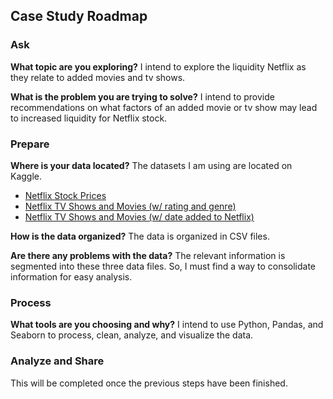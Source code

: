 ## Case Study Roadmap

### Ask

**What topic are you exploring?**
I intend to explore the liquidity Netflix as they relate to added movies and tv shows.

**What is the problem you are trying to solve?**
I intend to provide recommendations on what factors of an added movie or tv show may lead to increased liquidity for Netflix stock.

### Prepare

**Where is your data located?**
The datasets I am using are located on Kaggle.
- [Netflix Stock Prices](https://www.kaggle.com/datasets/mayankanand2701/netflix-stock-price-dataset)
- [Netflix TV Shows and Movies (w/ rating and genre)](https://www.kaggle.com/datasets/victorsoeiro/netflix-tv-shows-and-movies?select=titles.csv)
- [Netflix TV Shows and Movies (w/ date added to Netflix)](https://www.kaggle.com/datasets/shivamb/netflix-shows)

**How is the data organized?**
The data is organized in CSV files.

**Are there any problems with the data?**
The relevant information is segmented into these three data files. So, I must find a way to consolidate information for easy analysis.

### Process

**What tools are you choosing and why?**
I intend to use Python, Pandas, and Seaborn to process, clean, analyze, and visualize the data.

### Analyze and Share

This will be completed once the previous steps have been finished.